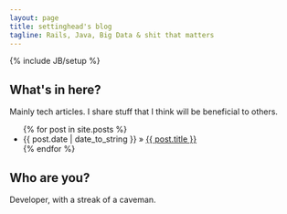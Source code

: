 ```yaml
---
layout: page
title: settinghead's blog
tagline: Rails, Java, Big Data & shit that matters
---
```

{% include JB/setup %}

## What's in here?

Mainly tech articles. I share stuff that I think will be beneficial to others.

<ul class="posts">
  {% for post in site.posts %}
    <li><span>{{ post.date | date_to_string }}</span> &raquo; <a href="{{ BASE_PATH }}{{ post.url }}">{{ post.title }}</a></li>
  {% endfor %}
</ul>

## Who are you?

Developer, with a streak of a caveman.